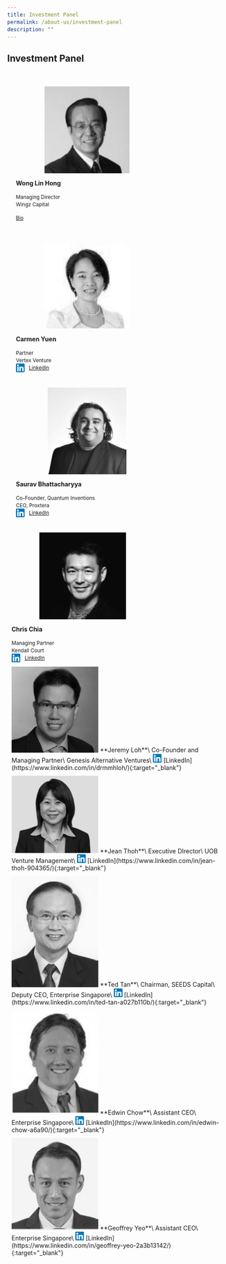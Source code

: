 ```yaml
---
title: Investment Panel
permalink: /about-us/investment-panel
description: ""
---
```

<link rel="stylesheet" href="/sgds.css" />
<h2><strong>Investment Panel</strong></h2>
<div style="display: flex; flex-wrap: wrap; padding: 10px">
    <div class="sgds-card col" style="flex: 1 1 47%; margin: 10px">
        <div class="sgds-card-image" style="margin-top: 15px; padding-left: 1.5rem;">
            <figure class="sgds-image"
                style="height: 200px;display: flex;justify-content: center;flex-direction: column;">
                <img src="/images/wonglinhong.jpg" style="width: 200px; margin-left: 0; filter:grayscale(1);object-fit: scale-down; max-width: 100%;
                max-height: 100%;">
            </figure>
        </div>
        <div class="sgds-card-content">
            <p><strong>Wong Lin Hong</strong></p>
            <small>Managing Director</small><br>
            <small>Wingz Capital</small>
            <div class="d-flex">
                <p>
                    <a href="http://www.wingz.com.sg/Wingz_Capital_Corporate/MD_Profile.html"
                        target="_blank"><small>Bio</small></a>
                </p>
            </div>
        </div>
    </div>
    <div class="sgds-card col" style="flex: 1 1 47%; margin: 10px">
        <div class="sgds-card-image" style="margin-top: 15px; padding-left: 1.5rem;">
            <figure class="sgds-image"
                style="height: 200px;display: flex;justify-content: center;flex-direction: column;">
                <img src="/images/carmenyuen.jpg" style="width: 200px; margin-left: 0; filter:grayscale(1);object-fit: scale-down; max-width: 100%;
                    max-height: 100%;">
            </figure>
        </div>
        <div class="sgds-card-content">
            <p><strong>Carmen Yuen</strong></p>
            <small>Partner</small><br>
            <small>Vertex Venture</small>
            <div style="display: flex;">
                <div style="display: flex;"><img src="/images/linkedin.png"
                        style="width: 20px;margin-left: 0; display: inline; margin-right: 10px;"></div>
                <a href="https://www.linkedin.com/in/yuencarmen" target="_blank"><small>LinkedIn</small></a>
            </div>
        </div>
    </div>
    <div class="sgds-card col" style="flex: 1 1 47%; margin: 10px">
        <div class="sgds-card-image" style="margin-top: 15px; padding-left: 1.5rem;">
            <figure class="sgds-image"
                style="height: 200px;display: flex;justify-content: center;flex-direction: column;">
                <img src="/images/saurav.jpg" style="width: 200px; margin-left: 0; filter:grayscale(1);object-fit: scale-down; max-width: 100%;
                max-height: 100%;">
            </figure>
        </div>
        <div class="sgds-card-content">
                <p><strong>Saurav Bhattacharyya</strong></p>
                <small>Co-Founder, Quantum Inventions</small><br>
                <small>CEO, Proxtera</small><br>
                <div style="display: flex;">
                    <img src="/images/linkedin.png"
                        style="width: 20px;margin-left: 0; display: inline; margin-right: 10px;">
                <a href="https://www.linkedin.com/in/sauravbhattacharyya" target="_blank"><small>LinkedIn</small></a>
            </div>
        </div>
        </div>
    </div>
    <div class="sgds-card col" style="flex: 1 1 47%; margin: 10px">
        <div class="sgds-card-image" style="margin-top: 15px; padding-left: 1.5rem;">
            <figure class="sgds-image"
                style="height: 200px;display: flex;justify-content: center;flex-direction: column;">
                <img src="/images/chrischia.jpg" style="width: 200px; margin-left: 0; filter:grayscale(1);object-fit: scale-down; max-width: 100%;
                max-height: 100%;">
            </figure>
        </div>
        <div class="sgds-card-content">
        <p><strong>Chris Chia</strong></p>
        <small>Managing Partner</small><br>
        <small>Kendall Court</small>
        <div style="display: flex;">
            <img src="/images/linkedin.png"
                style="width: 20px;margin-left: 0; display: inline; margin-right: 10px;">
        <a href="https://www.linkedin.com/in/chris-chia-7ba7ab3" target="_blank"><small>LinkedIn</small></a>
    </div>
        </div>
    </div>
    <div class="sgds-card hbms col" style="flex: 1 1 47%; margin: 10px">
        <img src="/images/jeremyloh.jpg" style="width: 200px; margin-left: 0; filter:grayscale(1);">
        **Jeremy Loh**\
        Co-Founder and Managing Partner\
        Genesis Alternative Ventures\
        <img src="/images/linkedin.png" style="width: 20px;margin-left: 0; display: inline;">
        [LinkedIn](https://www.linkedin.com/in/drmmhloh/){:target="_blank"}
    </div>
    <div class="sgds-card hbms col" style="flex: 1 1 47%; margin: 10px">
        <img src="/images/jeanthoh.jpg" style="width: 200px; margin-left: 0; filter:grayscale(1)">
        **Jean Thoh**\
        Executive DIrector\
        UOB Venture Management\
        <img src="/images/linkedin.png" style="width: 20px;margin-left: 0; display: inline;">
        [LinkedIn](https://www.linkedin.com/in/jean-thoh-904365/){:target="_blank"}
    </div>
    <div class="sgds-card hbms col" style="flex: 1 1 47%; margin: 10px">
        <img src="/images/tedtan.jpg" style="width: 200px; margin-left: 0; filter:grayscale(1);">
        **Ted Tan**\
        Chairman, SEEDS Capital\
        Deputy CEO, Enterprise Singapore\
        <img src="/images/linkedin.png" style="width: 20px;margin-left: 0; display: inline;">
        [LinkedIn](https://www.linkedin.com/in/ted-tan-a027b110b/){:target="_blank"}
    </div>
    <div class="sgds-card hbms col" style="flex: 1 1 47%; margin: 10px">
        <img src="/images/edwinchow.jpg" style="width: 200px; margin-left: 0; filter:grayscale(1);">
        **Edwin Chow**\
        Assistant CEO\
        Enterprise Singapore\
        <img src="/images/linkedin.png" style="width: 20px;margin-left: 0; display: inline; ">
        [LinkedIn](https://www.linkedin.com/in/edwin-chow-a6a90/){:target="_blank"}
    </div>
    <div class="sgds-card hbms col" style="flex: 1 1 47%; margin: 10px">
        <img src="/images/geoffreyyeo.jpg" style="width: 200px; margin-left: 0;filter:grayscale(1);">
        **Geoffrey Yeo**\
        Assistant CEO\
        Enterprise Singapore\
        <img src="/images/linkedin.png" style="width: 20px;margin-left: 0; display: inline; ">
        [LinkedIn](https://www.linkedin.com/in/geoffrey-yeo-2a3b13142/){:target="_blank"}
    </div>
</div>
